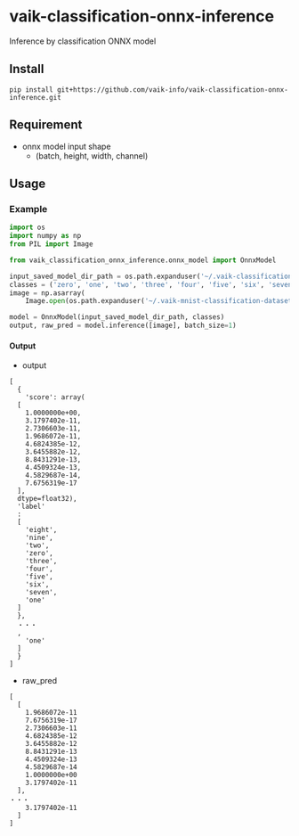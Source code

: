 # vaik-classification-onnx-inference

Inference by classification ONNX model


## Install

``` shell
pip install git+https://github.com/vaik-info/vaik-classification-onnx-inference.git
```

## Requirement
- onnx model input shape
  - (batch, height, width, channel)

## Usage

### Example

```python
import os
import numpy as np
from PIL import Image

from vaik_classification_onnx_inference.onnx_model import OnnxModel

input_saved_model_dir_path = os.path.expanduser('~/.vaik-classification-pth-trainer/output_model/onnx/model.onnx')
classes = ('zero', 'one', 'two', 'three', 'four', 'five', 'six', 'seven', 'eight', 'nine')
image = np.asarray(
    Image.open(os.path.expanduser('~/.vaik-mnist-classification-dataset/valid/eight/valid_000000013.jpg')).convert('RGB'))

model = OnnxModel(input_saved_model_dir_path, classes)
output, raw_pred = model.inference([image], batch_size=1)
```

#### Output

- output

```text
[
  {
    'score': array(
  [
    1.0000000e+00,
    3.1797402e-11,
    2.7306603e-11,
    1.9686072e-11,
    4.6824385e-12,
    3.6455882e-12,
    8.8431291e-13,
    4.4509324e-13,
    4.5829687e-14,
    7.6756319e-17
  ],
  dtype=float32),
  'label'
  :
  [
    'eight',
    'nine',
    'two',
    'zero',
    'three',
    'four',
    'five',
    'six',
    'seven',
    'one'
  ]
  },
  ・・・
  ,
    'one'
  ]
  }
]
```

- raw_pred
```
[
  [
    1.9686072e-11
    7.6756319e-17
    2.7306603e-11
    4.6824385e-12
    3.6455882e-12
    8.8431291e-13
    4.4509324e-13
    4.5829687e-14
    1.0000000e+00
    3.1797402e-11
  ],
・・・
    3.1797402e-11
  ]
]
```